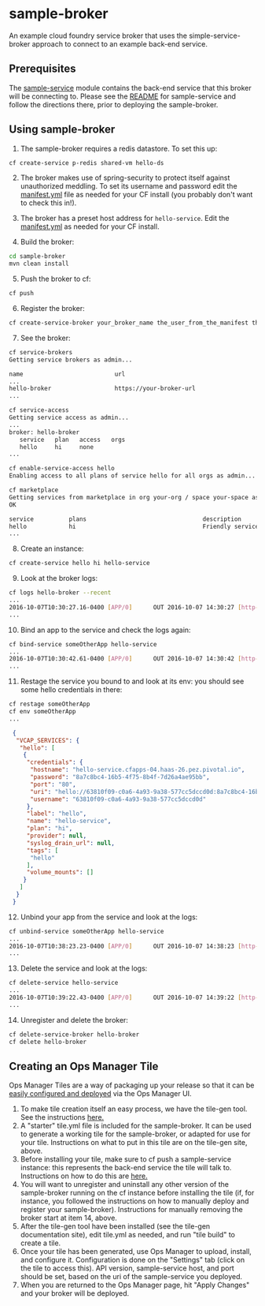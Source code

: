 # sample-broker
An example cloud foundry service broker that uses the simple-service-broker approach to connect to an example back-end service.

## Prerequisites
The [sample-service](https://github.com/cf-platform-eng/simple-service-broker/tree/master/sample-service) module contains the back-end service that this broker will be connecting to. Please see the [README](https://github.com/cf-platform-eng/simple-service-broker/blob/master/sample-broker/README.md) for sample-service and follow the directions there, prior to deploying the sample-broker.
  
## Using sample-broker
1. The sample-broker requires a redis datastore. To set this up:
  
  ```bash
  cf create-service p-redis shared-vm hello-ds
  ```
2. The broker makes use of spring-security to protect itself against unauthorized meddling. To set its username and password edit the [manifest.yml](https://github.com/cf-platform-eng/simple-service-broker/blob/master/sample-broker/manifest.yml) file as needed for your CF install (you probably don't want to check this in!).

3. The broker has a preset host address for `hello-service`. Edit the [manifest.yml](https://github.com/cf-platform-eng/simple-service-broker/blob/master/sample-broker/manifest.yml) as needed for your CF install.

4. Build the broker:
  
  ```bash
  cd sample-broker
  mvn clean install
  ```
5. Push the broker to cf:
  
  ```bash
  cf push
  ```
6. Register the broker:
  
  ```bash
  cf create-service-broker your_broker_name the_user_from_the_manifest the_password_from_the_manifest https://uri.of.your.broker.app
  ```
7. See the broker:
  
  ```bash
  cf service-brokers
  Getting service brokers as admin...
  
  name                          url
  ...
  hello-broker                  https://your-broker-url
  ...
  
  cf service-access
  Getting service access as admin...
  ...
  broker: hello-broker
     service   plan   access   orgs
     hello     hi     none
  ...
  
  cf enable-service-access hello
  Enabling access to all plans of service hello for all orgs as admin...

  cf marketplace
  Getting services from marketplace in org your-org / space your-space as you...
  OK
  
  service          plans                                 description
  hello            hi                                    Friendly service that greets you
  ...
  ```
8. Create an instance:
  
  ```bash
  cf create-service hello hi hello-service
  ```
9. Look at the broker logs:
  
  ```bash
  cf logs hello-broker --recent
  ...
  2016-10-07T10:30:27.16-0400 [APP/0]      OUT 2016-10-07 14:30:27 [http-nio-8080-exec-7] INFO  i.p.c.s.service.InstanceService - creating service instance: 727b9a....
  ...
  ```
10. Bind an app to the service and check the logs again:
  
  ```bash
  cf bind-service someOtherApp hello-service
  ...
  2016-10-07T10:30:42.61-0400 [APP/0]      OUT 2016-10-07 14:30:42 [http-nio-8080-exec-8] INFO  i.p.c.s.service.BindingService - creating binding for service instance: 727b9a....
  ...
  ```
11. Restage the service you bound to and look at its env: you should see some hello credentials in there:
  
  ```bash
  cf restage someOtherApp
  cf env someOtherApp
  ...
  ```
  ```json
   {
    "VCAP_SERVICES": {
     "hello": [
      {
       "credentials": {
        "hostname": "hello-service.cfapps-04.haas-26.pez.pivotal.io",
        "password": "8a7c8bc4-16b5-4f75-8b4f-7d26a4ae95bb",
        "port": "80",
        "uri": "hello://63810f09-c0a6-4a93-9a38-577cc5dccd0d:8a7c8bc4-16b5-4f75-8b4f-7d26a4ae95bb@hello-service.cfapps-04.haas-26.pez.pivotal.io:80",
        "username": "63810f09-c0a6-4a93-9a38-577cc5dccd0d"
       },
       "label": "hello",
       "name": "hello-service",
       "plan": "hi",
       "provider": null,
       "syslog_drain_url": null,
       "tags": [
        "hello"
       ],
       "volume_mounts": []
      }
     ]
    }
   }
  ```
12. Unbind your app from the service and look at the logs:
  
  ```bash
  cf unbind-service someOtherApp hello-service
  ...
  2016-10-07T10:38:23.23-0400 [APP/0]      OUT 2016-10-07 14:38:23 [http-nio-8080-exec-5] INFO  i.p.cf.servicebroker.HelloBroker - deprovisioning user: 63810f0...
  ...
  ```
13. Delete the service and look at the logs:
  
  ```bash
  cf delete-service hello-service
  ...
  2016-10-07T10:39:22.43-0400 [APP/0]      OUT 2016-10-07 14:39:22 [http-nio-8080-exec-7] INFO  i.p.c.s.service.InstanceService - starting service instance delete: 727b9a...
  ...
  ```
14. Unregister and delete the broker:
  
  ```bash
  cf delete-service-broker hello-broker
  cf delete hello-broker
  ```
 
## Creating an Ops Manager Tile
Ops Manager Tiles are a way of packaging up your release so that it can be [easily configured and deployed](https://docs.pivotal.io/partners/deploying-with-ops-man-tile.html) via the Ops Manager UI.

1. To make tile creation itself an easy process, we have the tile-gen tool. See the instructions [here.](https://github.com/cf-platform-eng/tile-generator)
1. A "starter" tile.yml file is included for the sample-broker. It can be used to generate a working tile for the sample-broker, or adapted for use for your tile. Instructions on what to put in this tile are on the tile-gen site, above.
1. Before installing your tile, make sure to cf push a sample-service instance: this represents the back-end service the tile will talk to. Instructions on how to do this are [here.](https://github.com/cf-platform-eng/simple-service-broker/blob/master/sample-service/README.md)
1. You will want to unregister and uninstall any other version of the sample-broker running on the cf instance before installing the tile (if, for instance, you followed the instructions on how to manually deploy and register your sample-broker). Instructions for manually removing the broker start at item 14, above.
1. After the tile-gen tool have been installed (see the tile-gen documentation site), edit tile.yml as needed, and run "tile build" to create a tile.
1. Once your tile has been generated, use Ops Manager to upload, install, and configure it. Configuration is done on the "Settings" tab (click on the tile to access this). API version, sample-service host, and port should be set, based on the uri of the sample-service you deployed.
1. When you are returned to the Ops Manager page, hit "Apply Changes" and your broker will be deployed.
